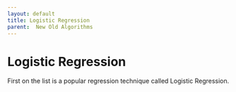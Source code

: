 ```yaml
---
layout: default
title: Logistic Regression
parent:  New Old Algorithms
---
```


# Logistic Regression

First on the list is a popular regression technique called Logistic Regression.